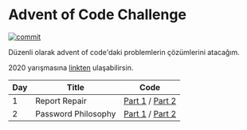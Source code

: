 # Advent of Code Challenge
[![commit](https://img.shields.io/github/last-commit/cobanov/cobanov-advent)]()

Düzenli olarak advent of code'daki problemlerin çözümlerini atacağım.

2020 yarışmasına [linkten](https://adventofcode.com/2020) ulaşabilirsin.


| Day | Title | Code |
|-|-|-|
| 1 | Report Repair | [Part 1](https://github.com/cobanov/cobanov-advent/blob/main/day1_part1.py) / [Part 2](https://github.com/cobanov/cobanov-advent/blob/main/day1_part2.py)|
| 2 | Password Philosophy| [Part 1](https://github.com/cobanov/cobanov-advent/blob/main/day2_part1.py) / [Part 2](https://github.com/cobanov/cobanov-advent/blob/main/day1_part2.py)|